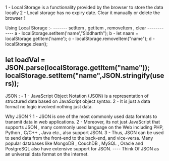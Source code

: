 1 - Local Storage is a functionality provided by the browser to store the data locally
2 - Local storage has no expiry date. Clear it manually or delete the browser !

Using Local Storage :- 
------- setItem , getItem , removeItem , clear ------------
a - localStorage.setItem('name',"Siddharth");
b - let naam = localStorage.getItem('name');
c - localStorage.removeItem("name");
d - localStorage.clear();

let loadVal = JSON.parse(localStorage.getItem("name"));
localStorage.setItem("name",JSON.stringify(users));
------------------------------------------------------------------------
JSON : -
1 - JavaScript Object Notation (JSON) is a representation of structured data based on JavaScript object syntax. 
2 - It is just a data format no logic involved nothing just data.

Why JSON ?
1 - JSON is one of the most commonly used data formats to transmit data in web applications.
2 - Moreover, its not just JavaScript that supports JSON , many commonly used language on the Web including PHP, Python , C/C++ , Java etc., also support JSON.
3 - Thus, JSON can be used to send data from the front-end to the back-end, and vice-versa.
Many popular databases like MongoDB , CouchDB , MySQL , Oracle and PostgreSQL also have extensive support for JSON.
---- Think Of JSON as an universal data format on the internet.
 